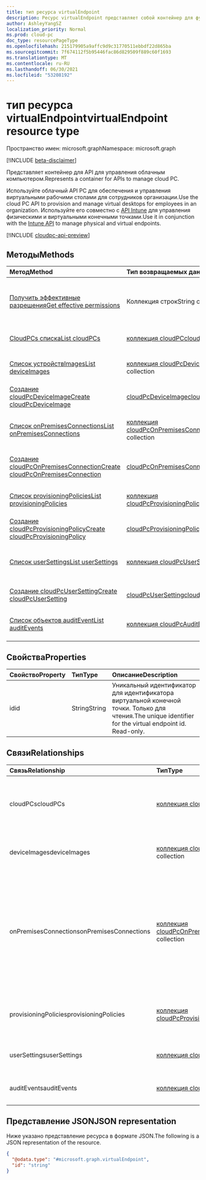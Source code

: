 ```yaml
---
title: тип ресурса virtualEndpoint
description: Ресурс virtualEndpoint представляет собой контейнер для функций управления облачными ПК.
author: AshleyYangSZ
localization_priority: Normal
ms.prod: cloud-pc
doc_type: resourcePageType
ms.openlocfilehash: 215179905a9affc9d9c31770511ebbdf22d865ba
ms.sourcegitcommit: 7f674112f5b95446fac86d829509f889c60f1693
ms.translationtype: MT
ms.contentlocale: ru-RU
ms.lasthandoff: 06/30/2021
ms.locfileid: "53208192"
---
```

# <a name="virtualendpoint-resource-type"></a><span data-ttu-id="dec6a-103">тип ресурса virtualEndpoint</span><span class="sxs-lookup"><span data-stu-id="dec6a-103">virtualEndpoint resource type</span></span>

<span data-ttu-id="dec6a-104">Пространство имен: microsoft.graph</span><span class="sxs-lookup"><span data-stu-id="dec6a-104">Namespace: microsoft.graph</span></span>

[!INCLUDE [beta-disclaimer](../../includes/beta-disclaimer.md)]

<span data-ttu-id="dec6a-105">Представляет контейнер для API для управления облачным компьютером.</span><span class="sxs-lookup"><span data-stu-id="dec6a-105">Represents a container for APIs to manage cloud PC.</span></span>

<span data-ttu-id="dec6a-106">Используйте облачный API PC для обеспечения и управления виртуальными рабочими столами для сотрудников организации.</span><span class="sxs-lookup"><span data-stu-id="dec6a-106">Use the cloud PC API to provision and manage virtual desktops for employees in an organization.</span></span> <span data-ttu-id="dec6a-107">Используйте его совместно с [API Intune](../resources/intune-graph-overview.md) для управления физическими и виртуальными конечными точками.</span><span class="sxs-lookup"><span data-stu-id="dec6a-107">Use it in conjunction with the [Intune API](../resources/intune-graph-overview.md) to manage physical and virtual endpoints.</span></span>

[!INCLUDE [cloudpc-api-preview](../../includes/cloudpc-api-preview.md)]
## <a name="methods"></a><span data-ttu-id="dec6a-108">Методы</span><span class="sxs-lookup"><span data-stu-id="dec6a-108">Methods</span></span>

|<span data-ttu-id="dec6a-109">Метод</span><span class="sxs-lookup"><span data-stu-id="dec6a-109">Method</span></span>|<span data-ttu-id="dec6a-110">Тип возвращаемых данных</span><span class="sxs-lookup"><span data-stu-id="dec6a-110">Return type</span></span>|<span data-ttu-id="dec6a-111">Описание</span><span class="sxs-lookup"><span data-stu-id="dec6a-111">Description</span></span>|
|:---|:---|:---|
|[<span data-ttu-id="dec6a-112">Получить эффективные разрешения</span><span class="sxs-lookup"><span data-stu-id="dec6a-112">Get effective permissions</span></span>](../api/virtualendpoint-geteffectivepermissions.md)|<span data-ttu-id="dec6a-113">Коллекция строк</span><span class="sxs-lookup"><span data-stu-id="dec6a-113">String collection</span></span>|<span data-ttu-id="dec6a-114">Просмотр эффективных разрешений пользователя, который в настоящее время проходит проверку подлинности.</span><span class="sxs-lookup"><span data-stu-id="dec6a-114">View the effective permissions of the currently authenticated user.</span></span>|
|[<span data-ttu-id="dec6a-115">CloudPCs списка</span><span class="sxs-lookup"><span data-stu-id="dec6a-115">List cloudPCs</span></span>](../api/virtualendpoint-list-cloudpcs.md)|<span data-ttu-id="dec6a-116">[коллекция cloudPC](../resources/cloudpc.md)</span><span class="sxs-lookup"><span data-stu-id="dec6a-116">[cloudPC](../resources/cloudpc.md) collection</span></span>|<span data-ttu-id="dec6a-117">Список свойств и связей объектов [cloudPC.](../resources/cloudpc.md)</span><span class="sxs-lookup"><span data-stu-id="dec6a-117">List properties and relationships of the [cloudPC](../resources/cloudpc.md) objects.</span></span>|
|[<span data-ttu-id="dec6a-118">Список устройствImages</span><span class="sxs-lookup"><span data-stu-id="dec6a-118">List deviceImages</span></span>](../api/virtualendpoint-list-deviceimages.md)|<span data-ttu-id="dec6a-119">[коллекция cloudPcDeviceImage](../resources/cloudpcdeviceimage.md)</span><span class="sxs-lookup"><span data-stu-id="dec6a-119">[cloudPcDeviceImage](../resources/cloudpcdeviceimage.md) collection</span></span>|<span data-ttu-id="dec6a-120">Список свойств и связей объектов [cloudPcDeviceImage.](../resources/cloudpcdeviceimage.md)</span><span class="sxs-lookup"><span data-stu-id="dec6a-120">List the properties and relationships of [cloudPcDeviceImage](../resources/cloudpcdeviceimage.md) objects.</span></span>|
|[<span data-ttu-id="dec6a-121">Создание cloudPcDeviceImage</span><span class="sxs-lookup"><span data-stu-id="dec6a-121">Create cloudPcDeviceImage</span></span>](../api/virtualendpoint-post-deviceimages.md)|[<span data-ttu-id="dec6a-122">cloudPcDeviceImage</span><span class="sxs-lookup"><span data-stu-id="dec6a-122">cloudPcDeviceImage</span></span>](../resources/cloudpcdeviceimage.md)|<span data-ttu-id="dec6a-123">Создайте новый [объект cloudPcDeviceImage.](../resources/cloudpcdeviceimage.md)</span><span class="sxs-lookup"><span data-stu-id="dec6a-123">Create a new [cloudPcDeviceImage](../resources/cloudpcdeviceimage.md) object.</span></span>|
|[<span data-ttu-id="dec6a-124">Список onPremisesConnections</span><span class="sxs-lookup"><span data-stu-id="dec6a-124">List onPremisesConnections</span></span>](../api/virtualendpoint-list-onpremisesconnections.md)|<span data-ttu-id="dec6a-125">[коллекция cloudPcOnPremisesConnection](../resources/cloudpconpremisesconnection.md)</span><span class="sxs-lookup"><span data-stu-id="dec6a-125">[cloudPcOnPremisesConnection](../resources/cloudpconpremisesconnection.md) collection</span></span>|<span data-ttu-id="dec6a-126">Список свойств и связей объектов [cloudPcOnPremisesConnection.](../resources/cloudpconpremisesconnection.md)</span><span class="sxs-lookup"><span data-stu-id="dec6a-126">List properties and relationships of the [cloudPcOnPremisesConnection](../resources/cloudpconpremisesconnection.md) objects.</span></span>|
|[<span data-ttu-id="dec6a-127">Создание cloudPcOnPremisesConnection</span><span class="sxs-lookup"><span data-stu-id="dec6a-127">Create cloudPcOnPremisesConnection</span></span>](../api/virtualendpoint-post-onpremisesconnections.md)|[<span data-ttu-id="dec6a-128">cloudPcOnPremisesConnection</span><span class="sxs-lookup"><span data-stu-id="dec6a-128">cloudPcOnPremisesConnection</span></span>](../resources/cloudpconpremisesconnection.md)|<span data-ttu-id="dec6a-129">Создание нового [объекта cloudPcOnPremisesConnection.](../resources/cloudpconpremisesconnection.md)</span><span class="sxs-lookup"><span data-stu-id="dec6a-129">Create a new [cloudPcOnPremisesConnection](../resources/cloudpconpremisesconnection.md) object.</span></span>|
|[<span data-ttu-id="dec6a-130">Список provisioningPolicies</span><span class="sxs-lookup"><span data-stu-id="dec6a-130">List provisioningPolicies</span></span>](../api/virtualendpoint-list-provisioningpolicies.md)|<span data-ttu-id="dec6a-131">[коллекция cloudPcProvisioningPolicy](../resources/cloudpcprovisioningpolicy.md)</span><span class="sxs-lookup"><span data-stu-id="dec6a-131">[cloudPcProvisioningPolicy](../resources/cloudpcprovisioningpolicy.md) collection</span></span>|<span data-ttu-id="dec6a-132">Список свойств и связей объектов [cloudPcProvisioningPolicy.](../resources/cloudpcprovisioningpolicy.md)</span><span class="sxs-lookup"><span data-stu-id="dec6a-132">List properties and relationships of the [cloudPcProvisioningPolicy](../resources/cloudpcprovisioningpolicy.md) objects.</span></span>|
|[<span data-ttu-id="dec6a-133">Создание cloudPcProvisioningPolicy</span><span class="sxs-lookup"><span data-stu-id="dec6a-133">Create cloudPcProvisioningPolicy</span></span>](../api/virtualendpoint-post-provisioningpolicies.md)|[<span data-ttu-id="dec6a-134">cloudPcProvisioningPolicy</span><span class="sxs-lookup"><span data-stu-id="dec6a-134">cloudPcProvisioningPolicy</span></span>](../resources/cloudpcprovisioningpolicy.md)|<span data-ttu-id="dec6a-135">Создайте новый [объект cloudPcProvisioningPolicy.](../resources/cloudpcprovisioningpolicy.md)</span><span class="sxs-lookup"><span data-stu-id="dec6a-135">Create a new [cloudPcProvisioningPolicy](../resources/cloudpcprovisioningpolicy.md) object.</span></span>|
|[<span data-ttu-id="dec6a-136">Список userSettings</span><span class="sxs-lookup"><span data-stu-id="dec6a-136">List userSettings</span></span>](../api/virtualendpoint-list-usersettings.md)|<span data-ttu-id="dec6a-137">[коллекция cloudPcUserSetting](../resources/cloudpcusersetting.md)</span><span class="sxs-lookup"><span data-stu-id="dec6a-137">[cloudPcUserSetting](../resources/cloudpcusersetting.md) collection</span></span>|<span data-ttu-id="dec6a-138">Получите ресурсы cloudPcUserSetting из свойства навигации userSettings.</span><span class="sxs-lookup"><span data-stu-id="dec6a-138">Get the cloudPcUserSetting resources from the userSettings navigation property.</span></span>|
|[<span data-ttu-id="dec6a-139">Создание cloudPcUserSetting</span><span class="sxs-lookup"><span data-stu-id="dec6a-139">Create cloudPcUserSetting</span></span>](../api/virtualendpoint-post-usersettings.md)|[<span data-ttu-id="dec6a-140">cloudPcUserSetting</span><span class="sxs-lookup"><span data-stu-id="dec6a-140">cloudPcUserSetting</span></span>](../resources/cloudpcusersetting.md)|<span data-ttu-id="dec6a-141">Создание нового объекта cloudPcUserSetting.</span><span class="sxs-lookup"><span data-stu-id="dec6a-141">Create a new cloudPcUserSetting object.</span></span>|
|[<span data-ttu-id="dec6a-142">Список объектов auditEvent</span><span class="sxs-lookup"><span data-stu-id="dec6a-142">List auditEvents</span></span>](../api/virtualendpoint-list-auditevents.md)|<span data-ttu-id="dec6a-143">[коллекция cloudPcAuditEvent](../resources/cloudpcauditevent.md)</span><span class="sxs-lookup"><span data-stu-id="dec6a-143">[cloudPcAuditEvent](../resources/cloudpcauditevent.md) collection</span></span>|<span data-ttu-id="dec6a-144">Список свойств и связей объектов [cloudPcAuditEvent.](../resources/cloudpcauditevent.md)</span><span class="sxs-lookup"><span data-stu-id="dec6a-144">List properties and relationships of the [cloudPcAuditEvent](../resources/cloudpcauditevent.md) objects.</span></span>|

## <a name="properties"></a><span data-ttu-id="dec6a-145">Свойства</span><span class="sxs-lookup"><span data-stu-id="dec6a-145">Properties</span></span>

|<span data-ttu-id="dec6a-146">Свойство</span><span class="sxs-lookup"><span data-stu-id="dec6a-146">Property</span></span>|<span data-ttu-id="dec6a-147">Тип</span><span class="sxs-lookup"><span data-stu-id="dec6a-147">Type</span></span>|<span data-ttu-id="dec6a-148">Описание</span><span class="sxs-lookup"><span data-stu-id="dec6a-148">Description</span></span>|
|:---|:---|:---|
|<span data-ttu-id="dec6a-149">id</span><span class="sxs-lookup"><span data-stu-id="dec6a-149">id</span></span>|<span data-ttu-id="dec6a-150">String</span><span class="sxs-lookup"><span data-stu-id="dec6a-150">String</span></span>|<span data-ttu-id="dec6a-151">Уникальный идентификатор для идентификатора виртуальной конечной точки. Только для чтения.</span><span class="sxs-lookup"><span data-stu-id="dec6a-151">The unique identifier for the virtual endpoint id. Read-only.</span></span>|

## <a name="relationships"></a><span data-ttu-id="dec6a-152">Связи</span><span class="sxs-lookup"><span data-stu-id="dec6a-152">Relationships</span></span>

|<span data-ttu-id="dec6a-153">Связь</span><span class="sxs-lookup"><span data-stu-id="dec6a-153">Relationship</span></span>|<span data-ttu-id="dec6a-154">Тип</span><span class="sxs-lookup"><span data-stu-id="dec6a-154">Type</span></span>|<span data-ttu-id="dec6a-155">Описание</span><span class="sxs-lookup"><span data-stu-id="dec6a-155">Description</span></span>|
|:---|:---|:---|
|<span data-ttu-id="dec6a-156">cloudPCs</span><span class="sxs-lookup"><span data-stu-id="dec6a-156">cloudPCs</span></span>|<span data-ttu-id="dec6a-157">[коллекция cloudPC](../resources/cloudpc.md)</span><span class="sxs-lookup"><span data-stu-id="dec6a-157">[cloudPC](../resources/cloudpc.md) collection</span></span>|<span data-ttu-id="dec6a-158">Облачные управляемые виртуальные настольные компьютеры.</span><span class="sxs-lookup"><span data-stu-id="dec6a-158">Cloud managed virtual desktops.</span></span>|
|<span data-ttu-id="dec6a-159">deviceImages</span><span class="sxs-lookup"><span data-stu-id="dec6a-159">deviceImages</span></span>|<span data-ttu-id="dec6a-160">[коллекция cloudPcDeviceImage](../resources/cloudpcdeviceimage.md)</span><span class="sxs-lookup"><span data-stu-id="dec6a-160">[cloudPcDeviceImage](../resources/cloudpcdeviceimage.md) collection</span></span>|<span data-ttu-id="dec6a-161">Ресурс изображения на облачном компьютере.</span><span class="sxs-lookup"><span data-stu-id="dec6a-161">The image resource on cloud PC.</span></span>|
|<span data-ttu-id="dec6a-162">onPremisesConnections</span><span class="sxs-lookup"><span data-stu-id="dec6a-162">onPremisesConnections</span></span>|<span data-ttu-id="dec6a-163">[коллекция cloudPcOnPremisesConnection](../resources/cloudpconpremisesconnection.md)</span><span class="sxs-lookup"><span data-stu-id="dec6a-163">[cloudPcOnPremisesConnection](../resources/cloudpconpremisesconnection.md) collection</span></span>|<span data-ttu-id="dec6a-164">Определенный набор сведений о ресурсах Azure, которые можно использовать для создания локальной сетевой связи для облачных компьютеров.</span><span class="sxs-lookup"><span data-stu-id="dec6a-164">A defined collection of Azure resource information that can be used to establish on-premises network connectivity for cloud PCs.</span></span>|
|<span data-ttu-id="dec6a-165">provisioningPolicies</span><span class="sxs-lookup"><span data-stu-id="dec6a-165">provisioningPolicies</span></span>|<span data-ttu-id="dec6a-166">[коллекция cloudPcProvisioningPolicy](../resources/cloudpcprovisioningpolicy.md)</span><span class="sxs-lookup"><span data-stu-id="dec6a-166">[cloudPcProvisioningPolicy](../resources/cloudpcprovisioningpolicy.md) collection</span></span>|<span data-ttu-id="dec6a-167">Политика обеспечения облачного компьютера.</span><span class="sxs-lookup"><span data-stu-id="dec6a-167">Cloud PC provisioning policy.</span></span>|
|<span data-ttu-id="dec6a-168">userSettings</span><span class="sxs-lookup"><span data-stu-id="dec6a-168">userSettings</span></span>|<span data-ttu-id="dec6a-169">[коллекция cloudPcUserSetting](../resources/cloudpcusersetting.md)</span><span class="sxs-lookup"><span data-stu-id="dec6a-169">[cloudPcUserSetting](../resources/cloudpcusersetting.md) collection</span></span>|<span data-ttu-id="dec6a-170">Параметры пользователей облачного ПК.</span><span class="sxs-lookup"><span data-stu-id="dec6a-170">Cloud PC user settings.</span></span> |
|<span data-ttu-id="dec6a-171">auditEvents</span><span class="sxs-lookup"><span data-stu-id="dec6a-171">auditEvents</span></span>|<span data-ttu-id="dec6a-172">[коллекция cloudPcAuditEvent](../resources/cloudpcauditevent.md)</span><span class="sxs-lookup"><span data-stu-id="dec6a-172">[cloudPcAuditEvent](../resources/cloudpcauditevent.md) collection</span></span>|<span data-ttu-id="dec6a-173">Событие аудита облачного компьютера.</span><span class="sxs-lookup"><span data-stu-id="dec6a-173">Cloud PC audit event.</span></span>|

## <a name="json-representation"></a><span data-ttu-id="dec6a-174">Представление JSON</span><span class="sxs-lookup"><span data-stu-id="dec6a-174">JSON representation</span></span>

<span data-ttu-id="dec6a-175">Ниже указано представление ресурса в формате JSON.</span><span class="sxs-lookup"><span data-stu-id="dec6a-175">The following is a JSON representation of the resource.</span></span>
<!-- {
  "blockType": "resource",
  "keyProperty": "id",
  "@odata.type": "microsoft.graph.virtualEndpoint",
  "openType": false
}
-->

``` json
{
  "@odata.type": "#microsoft.graph.virtualEndpoint",
  "id": "string"
}
```
